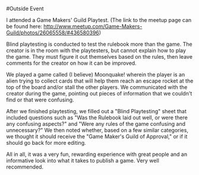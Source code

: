 #Outside Event

I attended a Game Makers' Guild Playtest. (The link to the meetup page can be found here:  http://www.meetup.com/Game-Makers-Guild/photos/26065558/#436580396)

Blind playtesting is conducted to test the rulebook more than the game.  The creator is in the room with the playtesters, but cannot explain how to play the game.  They must figure it out themselves based on the rules, then leave comments for the creator on how it can be improved.

We played a game called (I believe) Moonquake! wherein the player is an alien trying to collect cards that will help them reach an escape rocket at the top of the board and/or stall the other players.  We communicated with the creator during the game, pointing out pieces of information that we couldn't find or that were confusing.

After we finished playtesting, we filled out a "Blind Playtesting" sheet that included questions such as "Was the Rulebook laid out well, or were there any confusing aspects?" and "Were any rules of the game confusing and unnecessary?"  We then noted whether, based on a few similar categories, we thought it should receive the "Game Maker's Guild of Approval," or if it should go back for more editing.

All in all, it was a very fun, rewarding experience with great people and an informative look into what it takes to publish a game.  Very well recommended.